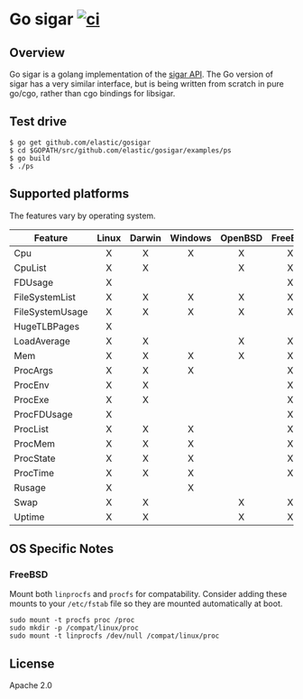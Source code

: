 # Go sigar [![ci](https://github.com/elastic/gosigar/actions/workflows/ci.yml/badge.svg)](https://github.com/elastic/gosigar/actions/workflows/ci.yml)


## Overview

Go sigar is a golang implementation of the
[sigar API](https://github.com/hyperic/sigar).  The Go version of
sigar has a very similar interface, but is being written from scratch
in pure go/cgo, rather than cgo bindings for libsigar.

## Test drive

    $ go get github.com/elastic/gosigar
    $ cd $GOPATH/src/github.com/elastic/gosigar/examples/ps
    $ go build
    $ ./ps

## Supported platforms

The features vary by operating system.

| Feature         | Linux | Darwin | Windows | OpenBSD | FreeBSD |   AIX   |
|-----------------|:-----:|:------:|:-------:|:-------:|:-------:|:-------:|
| Cpu             |   X   |    X   |    X    |    X    |    X    |    X    |
| CpuList         |   X   |    X   |         |    X    |    X    |    X    |
| FDUsage         |   X   |        |         |         |    X    |         |
| FileSystemList  |   X   |    X   |    X    |    X    |    X    |    X    |
| FileSystemUsage |   X   |    X   |    X    |    X    |    X    |    X    |
| HugeTLBPages    |   X   |        |         |         |         |         |
| LoadAverage     |   X   |    X   |         |    X    |    X    |    X    |
| Mem             |   X   |    X   |    X    |    X    |    X    |    X    |
| ProcArgs        |   X   |    X   |    X    |         |    X    |    X    |
| ProcEnv         |   X   |    X   |         |         |    X    |    X    |
| ProcExe         |   X   |    X   |         |         |    X    |    X    |
| ProcFDUsage     |   X   |        |         |         |    X    |         |
| ProcList        |   X   |    X   |    X    |         |    X    |    X    |
| ProcMem         |   X   |    X   |    X    |         |    X    |    X    |
| ProcState       |   X   |    X   |    X    |         |    X    |    X    |
| ProcTime        |   X   |    X   |    X    |         |    X    |    X    |
| Rusage          |   X   |        |    X    |         |         |    X    |
| Swap            |   X   |    X   |         |    X    |    X    |    X    |
| Uptime          |   X   |    X   |         |    X    |    X    |    X    |

## OS Specific Notes

### FreeBSD

Mount both `linprocfs` and `procfs` for compatability. Consider adding these
mounts to your `/etc/fstab` file so they are mounted automatically at boot.

```
sudo mount -t procfs proc /proc
sudo mkdir -p /compat/linux/proc
sudo mount -t linprocfs /dev/null /compat/linux/proc
```

## License

Apache 2.0
